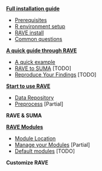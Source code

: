 **[Full installation guide](Full-installation-Guide)**
* [Prerequisites](Full-Installation-Guide#step-1-prerequisites)
* [R environment setup](Full-Installation-Guide#step-2-r-environment-setup)
* [RAVE install](Full-Installation-Guide#step-3-rave-install)
* [Common questions](Full-Installation-Guide#common-questions)

**[A quick guide through RAVE](A-quick-guide-through-RAVE)**
* [A quick example](A-quick-guide-through-RAVE#a-quick-example)
* [RAVE to SUMA](A-quick-guide-through-RAVE#rave-to-suma) [TODO]
* [Reproduce Your Findings](A-quick-guide-through-RAVE#reproduce-your-findings) [TODO]

**[Start to use RAVE](Start-to-use-RAVE-on-your-own-data)**
* [Data Repository](Start-to-use-RAVE-on-your-own-data#data-repository)
* [Preprocess](Start-to-use-RAVE-on-your-own-data#preprocess) [Partial]

**RAVE & SUMA**

**[RAVE Modules](rave-modules)**
* [Module Location](RAVE-Modules#module-location)
* [Manage your Modules](RAVE-Modules#manage-your-modules) [Partial]
* [Default modules](RAVE-Modules#default-modules) [TODO]

**Customize RAVE**
